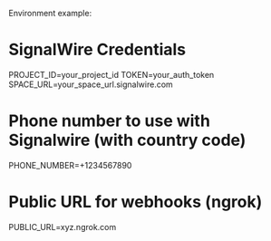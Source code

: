 Environment example:

# SignalWire Credentials
PROJECT_ID=your_project_id
TOKEN=your_auth_token
SPACE_URL=your_space_url.signalwire.com

# Phone number to use with Signalwire (with country code)
PHONE_NUMBER=+1234567890 

# Public URL for webhooks (ngrok)
PUBLIC_URL=xyz.ngrok.com
